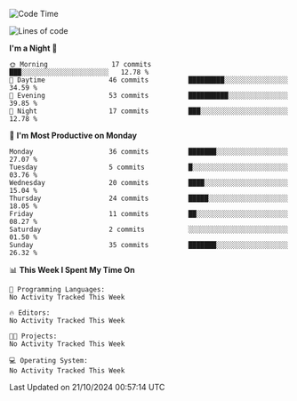 <!--START_SECTION:waka-->
![Code Time](http://img.shields.io/badge/Code%20Time-218%20hrs%203%20mins-blue)

![Lines of code](https://img.shields.io/badge/From%20Hello%20World%20I%27ve%20Written-17.5%20thousand%20lines%20of%20code-blue)

**I'm a Night 🦉** 

```text
🌞 Morning                17 commits          ███░░░░░░░░░░░░░░░░░░░░░░   12.78 % 
🌆 Daytime                46 commits          █████████░░░░░░░░░░░░░░░░   34.59 % 
🌃 Evening                53 commits          ██████████░░░░░░░░░░░░░░░   39.85 % 
🌙 Night                  17 commits          ███░░░░░░░░░░░░░░░░░░░░░░   12.78 % 
```
📅 **I'm Most Productive on Monday** 

```text
Monday                   36 commits          ███████░░░░░░░░░░░░░░░░░░   27.07 % 
Tuesday                  5 commits           █░░░░░░░░░░░░░░░░░░░░░░░░   03.76 % 
Wednesday                20 commits          ████░░░░░░░░░░░░░░░░░░░░░   15.04 % 
Thursday                 24 commits          █████░░░░░░░░░░░░░░░░░░░░   18.05 % 
Friday                   11 commits          ██░░░░░░░░░░░░░░░░░░░░░░░   08.27 % 
Saturday                 2 commits           ░░░░░░░░░░░░░░░░░░░░░░░░░   01.50 % 
Sunday                   35 commits          ███████░░░░░░░░░░░░░░░░░░   26.32 % 
```


📊 **This Week I Spent My Time On** 

```text
💬 Programming Languages: 
No Activity Tracked This Week

🔥 Editors: 
No Activity Tracked This Week

🐱‍💻 Projects: 
No Activity Tracked This Week

💻 Operating System: 
No Activity Tracked This Week
```


 Last Updated on 21/10/2024 00:57:14 UTC
<!--END_SECTION:waka-->
